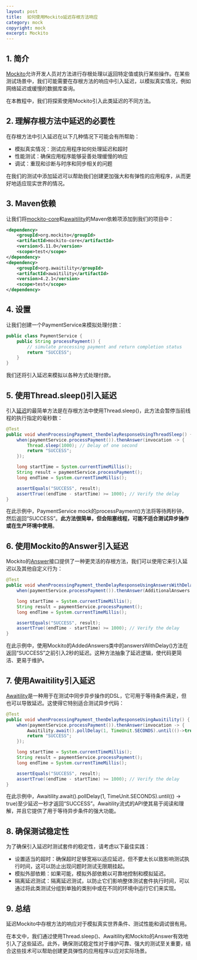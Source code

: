 ```yaml
---
layout: post
title:  如何使用Mockito延迟存根方法响应
category: mock
copyright: mock
excerpt: Mockito
---
```


## 1. 简介

[Mockito](https://www.baeldung.com/mockito-series)允许开发人员对方法进行存根处理以返回特定值或执行某些操作。在某些测试场景中，我们可能需要在存根方法的响应中引入延迟，以模拟真实情况，例如网络延迟或缓慢的数据库查询。

在本教程中，我们将探索使用Mockito引入此类延迟的不同方法。

## 2. 理解存根方法中延迟的必要性

在存根方法中引入延迟在以下几种情况下可能会有所帮助：

- 模拟真实情况：测试应用程序如何处理延迟和超时
- 性能测试：确保应用程序能够妥善处理缓慢的响应
- 调试：重现和诊断与时序和同步相关的问题

在我们的测试中添加延迟可以帮助我们创建更加强大和有弹性的应用程序，从而更好地适应现实世界的情况。

## 3. Maven依赖

让我们将[mockito-core](https://mvnrepository.com/artifact/org.mockito/mockito-core)和[awaitility](https://mvnrepository.com/artifact/org.awaitility/awaitility)的Maven依赖项添加到我们的项目中：

```xml
<dependency>
    <groupId>org.mockito</groupId>
    <artifactId>mockito-core</artifactId>
    <version>5.11.0</version>
    <scope>test</scope>
</dependency>
<dependency>
    <groupId>org.awaitility</groupId>
    <artifactId>awaitility</artifactId>
    <version>4.2.1</version>
    <scope>test</scope>
</dependency>
```

## 4. 设置

让我们创建一个PaymentService来模拟处理付款：

```java
public class PaymentService {
    public String processPayment() {
        // simulate processing payment and return completion status
        return "SUCCESS";
    }
}
```

我们还将引入延迟来模拟以各种方式处理付款。

## 5. 使用Thread.sleep()引入延迟

引入[延迟](https://www.baeldung.com/java-delay-code-execution)的最简单方法是在存根方法中使用Thread.sleep()，此方法会暂停当前线程的执行指定的毫秒数：

```java
@Test
public void whenProcessingPayment_thenDelayResponseUsingThreadSleep() {
    when(paymentService.processPayment()).thenAnswer(invocation -> {
        Thread.sleep(1000); // Delay of one second
        return "SUCCESS";
    });

    long startTime = System.currentTimeMillis();
    String result = paymentService.processPayment();
    long endTime = System.currentTimeMillis();

    assertEquals("SUCCESS", result);
    assertTrue((endTime - startTime) >= 1000); // Verify the delay
}
```

在此示例中，PaymentService mock的processPayment()方法将等待两秒钟，然后返回“SUCCESS”。**此方法很简单，但会阻塞线程，可能不适合测试异步操作或在生产环境中使用**。

## 6. 使用Mockito的Answer引入延迟

Mockito的[Answer](https://www.baeldung.com/mockito-additionalanswers)接口提供了一种更灵活的存根方法，我们可以使用它来引入延迟以及其他自定义行为：

```java
@Test
public void whenProcessingPayment_thenDelayResponseUsingAnswersWithDelay() throws Exception {
    when(paymentService.processPayment()).thenAnswer(AdditionalAnswers.answersWithDelay(1000, invocation -> "SUCCESS"));

    long startTime = System.currentTimeMillis();
    String result = paymentService.processPayment();
    long endTime = System.currentTimeMillis();

    assertEquals("SUCCESS", result);
    assertTrue((endTime - startTime) >= 1000); // Verify the delay
}
```

在此示例中，使用Mockito的AddedAnswers类中的answersWithDelay()方法在返回“SUCCESS”之前引入2秒的延迟。这种方法抽象了延迟逻辑，使代码更简洁、更易于维护。

## 7. 使用Awaitility引入延迟

[Awaitility](https://www.baeldung.com/awaitility-testing)是一种用于在测试中同步异步操作的DSL，它可用于等待条件满足，但也可以导致延迟。这使得它特别适合测试异步代码：

```java
@Test
public void whenProcessingPayment_thenDelayResponseUsingAwaitility() {
    when(paymentService.processPayment()).thenAnswer(invocation -> {
        Awaitility.await().pollDelay(1, TimeUnit.SECONDS).until(()->true);
        return "SUCCESS";
    });

    long startTime = System.currentTimeMillis();
    String result = paymentService.processPayment();
    long endTime = System.currentTimeMillis();

    assertEquals("SUCCESS", result);
    assertTrue((endTime - startTime) >= 1000); // Verify the delay
}
```

在此示例中，Awaitility.await().pollDelay(1, TimeUnit.SECONDS).until(() -> true)至少延迟一秒才返回“SUCCESS”。Awaitility流式的API使其易于阅读和理解，并且它提供了用于等待异步条件的强大功能。

## 8. 确保测试稳定性

为了确保引入延迟时测试套件的稳定性，请考虑以下最佳实践：

- 设置适当的超时：确保超时足够宽裕以适应延迟，但不要太长以致影响测试执行时间，这可以防止出现问题时测试无限期挂起。
- 模拟外部依赖：如果可能，模拟外部依赖以可靠地控制和模拟延迟。
- 隔离延迟测试：隔离延迟测试，以防止它们影响整体测试套件执行时间，可以通过将此类测试分组到单独的类别中或在不同的环境中运行它们来实现。

## 9. 总结

延迟Mockito中存根方法的响应对于模拟真实世界条件、测试性能和调试很有用。

在本文中，我们通过使用Thread.sleep()、Awaitility和Mockito的Answer有效地引入了这些延迟。此外，确保测试稳定性对于维护可靠、强大的测试至关重要，结合这些技术可以帮助创建更具弹性的应用程序以应对实际场景。